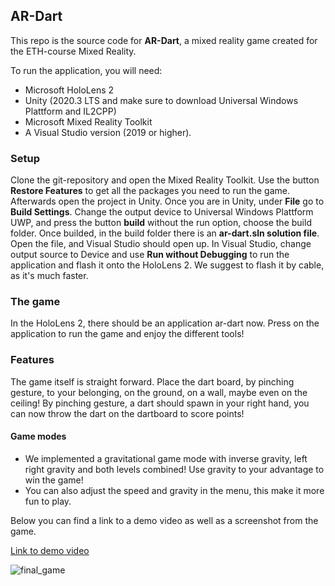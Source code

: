 ## **AR-Dart**

This repo is the source code for **AR-Dart**, a mixed reality game created for the ETH-course Mixed Reality.

To run the application, you will need:

- Microsoft HoloLens 2
- Unity (2020.3 LTS and make sure to download Universal Windows Plattform and IL2CPP)
- Microsoft Mixed Reality Toolkit
- A Visual Studio version (2019 or higher). 

### **Setup**

Clone the git-repository and open the Mixed Reality Toolkit. Use the button **Restore Features** to get all the packages you need to run the game. Afterwards open the project in Unity. Once you are in Unity, under **File** go to **Build Settings**. Change the output device to Universal Windows Plattform UWP, and press the button **build** without the run option, choose the build folder. Once builded, in the build folder there is an **ar-dart.sln solution file**. Open the file, and Visual Studio should open up. In Visual Studio, change output source to Device and use **Run without Debugging** to run the application and flash it onto the HoloLens 2. We suggest to flash it by cable, as it's much faster.

### **The game**

In the HoloLens 2, there should be an application ar-dart now. Press on the application to run the game and enjoy the different tools! 


### **Features**

The game itself is straight forward. Place the dart board, by pinching gesture, to your belonging, on the ground, on a wall, maybe even on the ceiling! By pinching gesture, a dart should spawn in your right hand, you can now throw the dart on the dartboard to score points!

#### **Game modes**

- We implemented a gravitational game mode with inverse gravity, left right gravity and both levels combined! Use gravity to your advantage to win the game! 
- You can also adjust the speed and gravity in the menu, this make it more fun to play.

Below you can find a link to a demo video as well as a screenshot from the game.

[Link to demo video](https://polybox.ethz.ch/index.php/s/ivZ7Rxx2sWFquVf)

![final_game](https://user-images.githubusercontent.com/87820315/212543088-0ed74c9a-53cf-476d-8dab-b45ed68c41e4.png)
